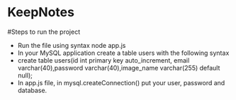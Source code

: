 # KeepNotes

#Steps to run the project
- Run the file using syntax node app.js
-  In your MySQL application create a table users with the following syntax
- create table users(id int primary key auto_increment, email varchar(40),password varchar(40),image_name varchar(255) default null);
- In app.js file, in mysql.createConnection() put your user, password and database.
